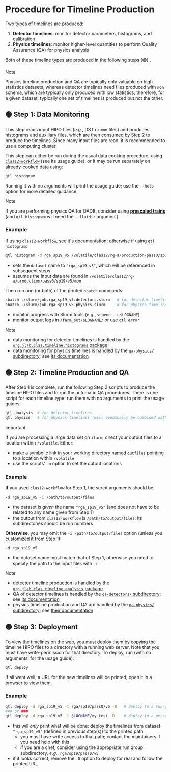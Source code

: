 # Procedure for Timeline Production

Two types of timelines are produced:
1. **Detector timelines**: monitor detector parameters, histograms, and calibration
1. **Physics timelines**: monitor higher-level quantities to perform Quality Assurance (QA) for physics analysis

Both of these timeline types are produced in the following steps (🟢) .

> [!NOTE]
> Physics timeline production and QA are typically only valuable on high-statistics datasets, whereas detector timelines need files produced with `mon` schema, which are typically only produced with low statistics; therefore, for a given dataset, typically one set of timelines is produced but not the other.

## 🟢 Step 1: Data Monitoring

This step reads input HIPO files (_e.g._, DST or `mon` files) and produces histograms and auxiliary files, which are then consumed by Step 2 to produce the timelines. Since many input files are read, it is recommended to use a computing cluster.

This step can either be run during the usual data cooking procedure, using [`clas12-workflow`](https://github.com/baltzell/clas12-workflow) (see its usage guide), or it may be run separately on already-cooked data using:
```bash
qtl histogram
```
Running it with no arguments will print the usage guide; use the `--help` option for more detailed guidance.

> [!NOTE]
> If you are performing physics QA for QADB, consider using [**prescaled trains**](/qa-physics/prescaler) (and `qtl histogram` will need the `--flatdir` argument)

### Example
If using `clas12-workflow`, see it's documentation; otherwise if using `qtl histogram`:
```bash
qtl histogram -d rga_sp19_v5 /volatile/clas12/rg-a/production/pass0/sp19/v5/mon
```
- sets the `dataset` name to `"rga_sp19_v5"`, which will be referenced in subsequent steps
- assumes the input data are found in `/volatile/clas12/rg-a/production/pass0/sp19/v5/mon`

Then run one (or both) of the printed `sbatch` commands:
```bash
sbatch ./slurm/job.rga_sp19_v5.detectors.slurm   # for detector timelines (need mon schema)
sbatch ./slurm/job.rga_sp19_v5.physics.slurm     # for physics timelines
```
- monitor progress with Slurm tools (e.g., `squeue -u $LOGNAME`)
- monitor output logs in `/farm_out/$LOGNAME/` or use `qtl error`

> [!NOTE]
> - data monitoring for detector timelines is handled by the [`org.jlab.clas.timeline.histograms` package](/src/main/java/org/jlab/clas/timeline/histograms)
> - data monitoring for physics timelines is handled by the [`qa-physics/` subdirectory](/qa-physics);
>   see [its documentation](/qa-physics/README.md)

## 🟢 Step 2: Timeline Production and QA

After Step 1 is complete, run the following Step 2 scripts to produce the timeline HIPO files and to run the automatic QA procedures. There is one script for each timeline type: run them with no arguments to print the usage guides:

```bash
qtl analysis  # for detector timelines
qtl physics   # for physics timelines (will eventually be combined with 'qtl analysis')
```

> [!IMPORTANT]
> If you are processing a large data set on `ifarm`, direct your output files to a location within `/volatile`. Either:
> - make a symbolic link in your working directory named `outfiles` pointing to a location within `/volatile`
> - use the scripts' `-o` option to set the output locations

### Example
**If** you used `clas12-workflow` for Step 1, the script arguments should be
```bash
-d rga_sp19_v5 -i /path/to/output/files
```
- the dataset is _given_ the name `"rga_sp19_v5"` (and does not have to be related to any name given from Step 1)
- the output from `clas12-workflow` is `/path/to/output/files`; its subdirectories should be run numbers

**Otherwise**, you may omit the `-i /path/to/output/files` option (unless you customized it from Step 1):
```bash
-d rga_sp19_v5
```
- the dataset name must match that of Step 1, otherwise you need to specify the path to the input files with `-i`


> [!NOTE]
> - detector timeline production is handled by the [`org.jlab.clas.timeline.analysis` package](/src/main/java/org/jlab/clas/timeline/analysis)
> - QA of detector timelines is handled by the [`qa-detectors/` subdirectory](/qa-detectors);
>   see [its documentation](/qa-detectors/README.md)
> - physics timeline production and QA are handled by the [`qa-physics/` subdirectory](/qa-physics);
>   see [their documentation](/qa-physics/README.md)

## 🟢 Step 3: Deployment

To view the timelines on the web, you must deploy them by copying the timeline HIPO files to a directory with a running web server. Note that you must have write-permission for that directory. To deploy, run (with no arguments, for the usage guide):

```bash
qtl deploy
```

If all went well, a URL for the new timelines will be printed; open it in a browser to view them.

### Example
```bash
qtl deploy -d rga_sp19_v5 -t rga/sp19/pass0/v5 -D   # deploy to a run-group web directory (for chefs)
### or ###
qtl deploy -d rga_sp19_v5 -t $LOGNAME/my_test -D    # deploy to a personal web directory (for testing)
```
- this will _only_ print what will be done: deploy the timelines from dataset `"rga_sp19_v5"` (defined in previous step(s)) to the printed path
  - you must have write access to that path; contact the maintainers if you need help with this
  - if you are a chef, consider using the appropriate run group subdirectory, _e.g._, `rga/sp19/pass0/v5`
- if it looks correct, remove the `-D` option to deploy for real and follow the printed URL
